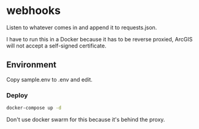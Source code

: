 # webhooks

Listen to whatever comes in and append it to requests.json.

I have to run this in a Docker because it has to be reverse proxied, ArcGIS will not accept a self-signed certificate.

## Environment

Copy sample.env to .env and edit.

### Deploy

```bash
docker-compose up -d
```


Don't use docker swarm for this because it's behind the proxy.

